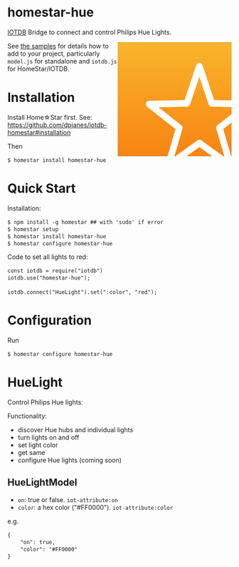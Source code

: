 # homestar-hue
[IOTDB](https://github.com/dpjanes/node-iotdb) Bridge to connect and control Philips Hue Lights.

<img src="https://raw.githubusercontent.com/dpjanes/iotdb-homestar/master/docs/HomeStar.png" align="right" />

See <a href="samples/">the samples</a> for details how to add to your project,
particularly <code>model.js</code> for standalone
and <code>iotdb.js</code> for HomeStar/IOTDB.

# Installation

Install Home☆Star first. 
See: https://github.com/dpjanes/iotdb-homestar#installation

Then

    $ homestar install homestar-hue

# Quick Start


Installation:

	$ npm install -g homestar ## with 'sudo' if error
	$ homestar setup
	$ homestar install homestar-hue
    $ homestar configure homestar-hue 

Code to set all lights to red:

    const iotdb = require("iotdb")
    iotdb.use("homestar-hue");

    iotdb.connect("HueLight").set(":color", "red");

# Configuration

Run

    $ homestar configure homestar-hue

# HueLight

Control Philips Hue lights:

Functionality:

* discover Hue hubs and individual lights
* turn lights on and off
* set light color
* get same
* configure Hue lights (coming soon)

## HueLightModel

* <code>on</code>: true or false.  <code>iot-attribute:on</code>
* <code>color</code>: a hex color ("#FF0000").  <code>iot-attribute:color</code>

e.g.

    {
        "on": true,
        "color": "#FF0000"
    }

